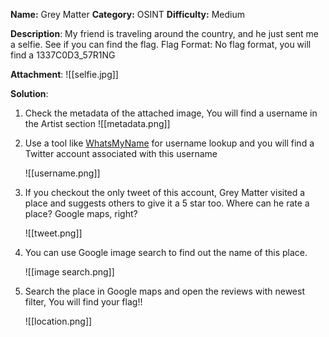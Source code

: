 **Name:** Grey Matter
**Category:** OSINT
**Difficulty:** Medium


**Description**:
My friend is traveling around the country, and he just sent me a selfie. See if you can find the flag.
Flag Format: No flag format, you will find a 1337C0D3_57R1NG

**Attachment**:
![[selfie.jpg]]


**Solution**:

1. Check the metadata of the attached image, You will find a username in the Artist section
   ![[metadata.png]]

2. Use a tool like [WhatsMyName](https://whatsmyname.app) for username lookup and you will find a Twitter account associated with this username

	![[username.png]]

3. If you checkout the only tweet of this account, Grey Matter visited a place and suggests others to give it a 5 star too. Where can he rate a place? Google maps, right?

	![[tweet.png]]

3. You can use Google image search to find out the name of this place.

   ![[image search.png]]

 1. Search the place in Google maps and open the reviews with newest filter, You will find your flag!!
	 
	 ![[location.png]]